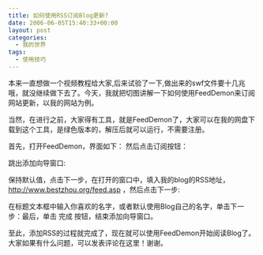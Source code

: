 ```yaml
---
title: 如何使用RSS订阅Blog更新?
date: 2006-06-05T15:40:33+00:00
layout: post
categories:
  - 我的世界
tags:
  - 使用技巧
---
```


本来一直想做一个视频教程给大家,后来试验了一下,做出来的swf文件要十几兆哦，就没继续做下去了。今天，我就把切图讲解一下如何使用FeedDemon来订阅网站更新，以我的网站为例。

当然，在进行之前，大家得有工具，就是FeedDemon了，大家可以在我的网盘下载到这个工具，是绿色版本的，解压后就可以运行，不需要注册。

首先，打开FeedDemon，界面如下： 然后点击订阅按钮：

跳出添加向导窗口:

保持默认值，点击下一步，在打开的窗口中，填入我的blog的RSS地址， <http://www.bestzhou.org/feed.asp> ，然后点击下一步:

在标题文本框中输入你喜欢的名字，或者默认使用Blog自己的名字，单击下一步：最后，单击 完成 按钮，结束添加向导窗口。

至此，添加RSS的过程就完成了，现在就可以使用FeedDemon开始阅读Blog了。大家如果有什么问题，可以发表评论在这里！谢谢。